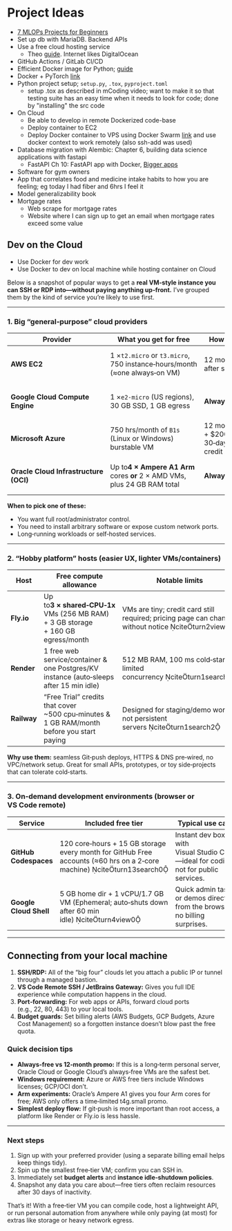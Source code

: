 # Project Ideas

* [7 MLOPs Projects for Beginners](https://www.kdnuggets.com/7-mlops-projects-beginners)
* Set up db with MariaDB. Backend APIs
* Use a free cloud hosting service
  * Theo [guide](https://youtu.be/prjMJtXCR-g?si=r44nau8MSZ-sRmI4). Internet likes DigitalOcean
* GitHub Actions / GitLab CI/CD
* Efficient Docker image for Python; [guide](https://youtu.be/tc713anE3UY?si=eaMOsSrTHICPMz0u)
* Docker + PyTorch [link](https://youtu.be/Gx_I2y3L8is?si=SEMipRHS52h9HNYU)
* Python project setup; `setup.py`, `.tox`, `pyproject.toml`
  * setup .tox as described in mCoding video; want to make it so that testing suite has an easy time when it needs to look for code; done by "installing" the src code
* On Cloud
  * Be able to develop in remote Dockerized code-base
  * Deploy container to EC2
  * Deploy Docker container to VPS using Docker Swarm [link](https://youtu.be/ZmL46xVdYzM?si=Z12p5LcWR2byaQZV) and use docker context to work remotely (also ssh-add was used)
* Database migration with Alembic: Chapter 6, building data science applications with fastapi
  * FastAPI Ch 10: FastAPI app with Docker, [Bigger apps](https://fastapi.tiangolo.com/tutorial/bigger-applications/)
* Software for gym owners
* App that correlates food and medicine intake habits to how you are feeling; eg today I had fiber and 6hrs I feel it
* Model generalizability book
* Mortgage rates
  * Web scrape for mortgage rates
  * Website where I can sign up to get an email when mortgage rates exceed some value

## Dev on the Cloud

* Use Docker for dev work
* Use Docker to dev on local machine while hosting container on Cloud

Below is a snapshot of popular ways to get a **real VM‑style instance you can SSH or RDP into—without paying anything up‑front.**  I’ve grouped them by the kind of service you’re likely to use first.

---

### 1. Big “general‑purpose” cloud providers

| Provider                                      | What you get for free                                                                          | How long                          | Key caveats                                                                                                            |
| --------------------------------------------- | ---------------------------------------------------------------------------------------------- | --------------------------------- | ---------------------------------------------------------------------------------------------------------------------- |
| **AWS EC2**                             | 1 ×`t2.micro` or `t3.micro`, 750 instance‑hours/month (≈one always‑on VM)          | 12 months after signup           | Linux*or* Windows; you still pay for EBS >30 GB and outbound data; credit card required citeturn8search0     |
| **Google Cloud Compute Engine**         | 1 ×`e2‑micro` (US regions), 30 GB SSD, 1 GB egress                                      | **Always‑free**            | Only in `us‑east1`, `us‑west1`, `us‑central1`; no GPUs/TPUs; still need billing account citeturn4view0 |
| **Microsoft Azure**                    | 750 hrs/month of `B1s` (Linux or Windows) burstable VM                                      | 12 months + $200 30‑day credit | Once the 12 months are up you pay on‑demand; outbound bandwidth is metered citeturn9view0                     |
| **Oracle Cloud Infrastructure (OCI)** | Up to**4 × Ampere A1 Arm** cores **or** 2 × AMD VMs, plus 24 GB RAM total | **Always‑free**            | Region availability can vary; instances are pre‑emptible if Oracle hits capacity limits citeturn11view0       |

**When to pick one of these:**

* You want full root/administrator control.
* You need to install arbitrary software or expose custom network ports.
* Long‑running workloads or self‑hosted services.

---

### 2. “Hobby platform” hosts (easier UX, lighter VMs/containers)

| Host              | Free compute allowance                                                                           | Notable limits                                                                                         |
| ----------------- | ------------------------------------------------------------------------------------------------ | ------------------------------------------------------------------------------------------------------ |
| **Fly.io**  | Up to**3 × shared‑CPU‑1x** VMs (256 MB RAM) + 3 GB storage + 160 GB egress/month | VMs are tiny; credit card still required; pricing page can change without notice citeturn2view0 |
| **Render**  | 1 free web service/container & one Postgres/KV instance (auto‑sleeps after 15 min idle)        | 512 MB RAM, 100 ms cold‑start, limited concurrency citeturn1search1                          |
| **Railway** | “Free Trial” credits that cover ~500 cpu‑minutes & 1 GB RAM/month before you start paying   | Designed for staging/demo work, not persistent servers citeturn1search2                         |

**Why use them:** seamless Git‑push deploys, HTTPS & DNS pre‑wired, no VPC/network setup. Great for small APIs, prototypes, or toy side‑projects that can tolerate cold‑starts.

---

### 3. On‑demand development environments (browser or VS Code remote)

| Service                       | Included free tier                                                                                                                 | Typical use case                                                                      |
| ----------------------------- | ---------------------------------------------------------------------------------------------------------------------------------- | ------------------------------------------------------------------------------------- |
| **GitHub Codespaces**   | 120 core‑hours + 15 GB storage every month for GitHub Free accounts (≈60 hrs on a 2‑core machine) citeturn13search0 | Instant dev box with Visual Studio Code—ideal for coding, not for public services. |
| **Google Cloud Shell** | 5 GB home dir + 1 vCPU/1.7 GB VM (Ephemeral; auto‑shuts down after 60 min idle) citeturn4view0                        | Quick admin tasks or demos directly from the browser, no billing surprises.           |

---

## Connecting from your local machine

1. **SSH/RDP:** All of the “big four” clouds let you attach a public IP or tunnel through a managed bastion.
2. **VS Code Remote SSH / JetBrains Gateway:** Gives you full IDE experience while computation happens in the cloud.
3. **Port‑forwarding:** For web apps or APIs, forward cloud ports (e.g., 22, 80, 443) to your local tools.
4. **Budget guards:** Set billing alerts (AWS Budgets, GCP Budgets, Azure Cost Management) so a forgotten instance doesn’t blow past the free quota.

### Quick decision tips

* **Always‑free vs 12‑month promo:** If this is a long‑term personal server, Oracle Cloud or Google Cloud’s always‑free VMs are the safest bet.
* **Windows requirement:** Azure or AWS free tiers include Windows licenses; GCP/OCI don’t.
* **Arm experiments:** Oracle’s Ampere A1 gives you four Arm cores for free; AWS only offers a time‑limited t4g.small promo.
* **Simplest deploy flow:** If git‑push is more important than root access, a platform like Render or Fly.io is less hassle.

---

### Next steps

1. Sign up with your preferred provider (using a separate billing email helps keep things tidy).
2. Spin up the smallest free‑tier VM; confirm you can SSH in.
3. Immediately set **budget alerts** and **instance idle‑shutdown policies**.
4. Snapshot any data you care about—free tiers often reclaim resources after 30 days of inactivity.

That’s it! With a free‑tier VM you can compile code, host a lightweight API, or run personal automation from anywhere while only paying (at most) for extras like storage or heavy network egress.
